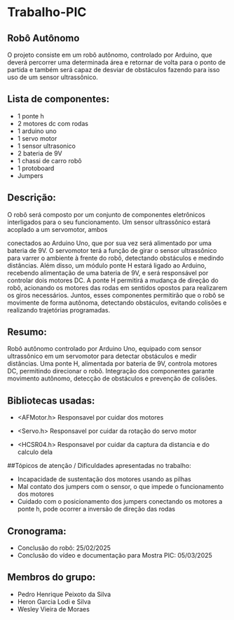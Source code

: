 # Trabalho-PIC
## Robô Autônomo
O projeto consiste em um robô autônomo, controlado por Arduino, que
deverá percorrer uma determinada área e retornar de volta para o ponto de partida e
também será capaz de desviar de obstáculos fazendo para isso uso de um sensor
ultrassônico.
## Lista de componentes:
- 1 ponte h
- 2 motores dc com rodas
- 1 arduino uno
- 1 servo motor
- 1 sensor ultrasonico
- 2 bateria de 9V
- 1 chassi de carro robô
- 1 protoboard
- Jumpers

## Descrição:
O robô será composto por um conjunto de componentes eletrônicos interligados para o
seu funcionamento. Um sensor ultrassônico estará acoplado a um servomotor, ambos

conectados ao Arduino Uno, que por sua vez será alimentado por uma bateria de 9V.
O servomotor terá a função de girar o sensor ultrassônico para varrer o ambiente à
frente do robô, detectando obstáculos e medindo distâncias. Além disso, um módulo
ponte H estará ligado ao Arduino, recebendo alimentação de uma bateria de 9V, e
será responsável por controlar dois motores DC. A ponte H permitirá a mudança de
direção do robô, acionando os motores das rodas em sentidos opostos para
realizarem os giros necessários. Juntos, esses componentes permitirão que o robô se
movimente de forma autônoma, detectando obstáculos, evitando colisões e realizando
trajetórias programadas.

## Resumo:
Robô autônomo controlado por Arduino Uno, equipado com sensor ultrassônico em um servomotor para detectar obstáculos e medir distâncias. Uma ponte H, alimentada por bateria de 9V, controla motores DC, permitindo direcionar o robô. Integração dos componentes garante movimento autônomo, detecção de obstáculos e prevenção de colisões.

## Bibliotecas usadas:
- <AFMotor.h>
Responsavel por cuidar dos motores

- <Servo.h>
Responsavel por cuidar da rotação do servo motor

- <HCSR04.h>
Responsavel por cuidar da captura da distancia e do calculo dela

##Tópicos de atenção / Dificuldades apresentadas no trabalho:
- Incapacidade de sustentação dos motores usando as pilhas
- Mal contato dos jumpers com o sensor, o que impede o funcionamento dos motores
- Cuidado com o posicionamento dos jumpers conectando os motores a ponte h, pode ocorrer a inversão de direção das rodas

## Cronograma:
- Conclusão do robô: 25/02/2025
- Conclusão do vídeo e documentação para Mostra PIC: 05/03/2025

## Membros do grupo:
- Pedro Henrique Peixoto da Silva
- Heron Garcia Lodi e Silva
- Wesley Vieira de Moraes
